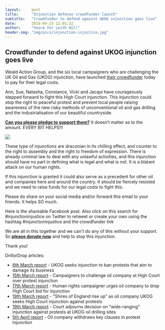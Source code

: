 ```yaml
---
layout:     post
title:      "Injunction defense crowdfunder launch"
subtitle:   "Crowdfunder to defend against UKOG injunction goes live"
date:       2018-04-23 12:01:32
author:     "Voice for Leith Hill"
header-img: "img/pics/injunction-injustice.jpg"
---
```


## Crowdfunder to defend against UKOG injunction goes live

Weald Action Group, and the six local campaigners who are challenging the UK Oil and Gas (UKOG) injunction, have launched [their crowdfunder](https://www.crowdjustice.com/case/oppressive-oil-injunction)  today to pay for their legal costs.

Ann, Sue, Natasha, Constance, Vicki and Jacqui have courageously stepped forward to fight this High Court injunction.  This injunction could stop the right to peaceful protest and prevent local people raising awareness of the new risky methods of unconventional oil and gas drilling and the industrialisation of our beautiful countryside.

<b>[Can you please pledge to support them?](https://www.crowdjustice.com/case/oppressive-oil-injunction)</b> It doesn’t matter as to the amount. EVERY BIT HELPS!!!

<img src="{{ site.baseurl }}/img/pics/injunction-injustice-main.jpg">

These type of injunctions are draconian in its chilling effect, and counter to the right to assembly and the right to freedom of expression.  There is already criminal law to deal with any unlawful activities, and this injunction should have no part in defining what is legal and what is not. It is a blatant attack on our human rights.

If this injunction is granted it could also serve as a precedent for other oil and companies here and around the country. It should be fiercely resisted and we need to raise funds for our legal costs to fight this.

Please do share on your social media and/or forward this email to your friends. It helps SO much.

Here is the shareable Facebook post.  Also click on this search for #injunctioninjustice on Twitter to retweet or create your own using the hashtag #injunctioninjustice and the crowdfunder link

We are all in this together and we can't do any of this without your support. So <b>[please donate now](https://www.crowdjustice.com/case/oppressive-oil-injunction)</b> and help to stop this injunction.

Thank you!

DrillorDrop articles:

* [6th March report](https://drillordrop.com/2018/03/06/ukog-seeks-injunction-to-ban-any-legal-protest-that-damagess-its-business/) - UKOG seeks injunction to ban protests that aim to damage its business
* [15th March report](https://drillordrop.com/2018/03/15/campaigners-to-challenge-oil-company-at-high-court-over-protest-injunction/) - Campaigners to challenge oil company at High Court over protest injunction
* [17th March report](https://drillordrop.com/2018/03/17/human-rights-campaigner-urges-oil-company-to-drop-high-court-bid-for-injunction/) - Human rights campaigner urges oil company to drop High Court bid for injunction
* [19th March report](https://drillordrop.com/2018/03/19/shires-of-england-rise-up-as-oil-company-ukog-seeks-high-court-injunction-against-protests/) - “Shires of England rise up” as oil company UKOG seeks High Court injunction against protests
* [19th March report](https://drillordrop.com/2018/03/19/court-adjourns-decision-on-wide-ranging-injunction-against-protests-at-ukog-oil-drilling-sites/) - Court adjourns decision on “wide-ranging” injunction against protests at UKOG oil drilling sites
* [5th April report](https://drillordrop.com/2018/04/05/oil-company-withdraws-key-clauses-in-protest-injunction/) - Oil company withdraws key clauses in protest injunction
